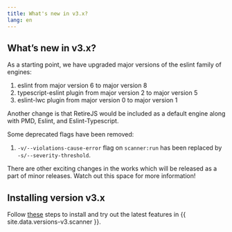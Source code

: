 ```yaml
---
title: What's new in v3.x?
lang: en
---
```


## What’s new in v3.x?

As a starting point, we have upgraded major versions of the eslint family of engines:
1. eslint from major version 6 to major version 8
2. typescript-eslint plugin from major version 2 to major version 5
3. eslint-lwc plugin from major version 0 to major version 1

Another change is that RetireJS would be included as a default engine along with PMD, Eslint, and Eslint-Typescript.

Some deprecated flags have been removed:
1. `-v/--violations-cause-error` flag on `scanner:run` has been replaced by `-s/--severity-threshold`. 

There are other exciting changes in the works which will be released as a part of minor releases. Watch out this space for more information!


## Installing version v3.x
Follow [these](./en/v3.x/getting-started/install) steps to install and try out the latest features in {{ site.data.versions-v3.scanner }}.